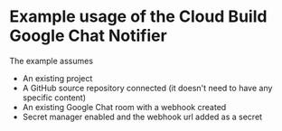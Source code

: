# Example usage of the Cloud Build Google Chat Notifier

The example assumes
* An existing project
* A GitHub source repository connected (it doesn't need to have any specific content)
* An existing Google Chat room with a webhook created
* Secret manager enabled and the webhook url added as a secret
